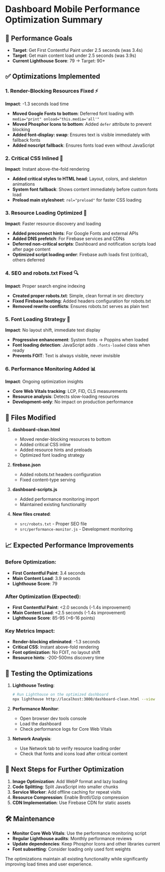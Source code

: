 # Dashboard Mobile Performance Optimization Summary

## 🎯 Performance Goals
- **Target**: Get First Contentful Paint under 2.5 seconds (was 3.4s)
- **Target**: Get main content load under 2.5 seconds (was 3.9s)
- **Current Lighthouse Score**: 79 → Target: 90+

## ✅ Optimizations Implemented

### 1. **Render-Blocking Resources Fixed** ⚡
**Impact**: -1.3 seconds load time

- **Moved Google Fonts to bottom**: Deferred font loading with `media="print" onload="this.media='all'"`
- **Moved Phosphor Icons to bottom**: Added `defer` attribute to prevent blocking
- **Added font-display: swap**: Ensures text is visible immediately with fallback fonts
- **Added noscript fallback**: Ensures fonts load even without JavaScript

### 2. **Critical CSS Inlined** 🎨
**Impact**: Instant above-the-fold rendering

- **Added critical styles to HTML head**: Layout, colors, and skeleton animations
- **System font fallback**: Shows content immediately before custom fonts load
- **Preload main stylesheet**: `rel="preload"` for faster CSS loading

### 3. **Resource Loading Optimized** 🚀
**Impact**: Faster resource discovery and loading

- **Added preconnect hints**: For Google Fonts and external APIs
- **Added DNS prefetch**: For Firebase services and CDNs
- **Deferred non-critical scripts**: Dashboard and notification scripts load after page content
- **Optimized script loading order**: Firebase auth loads first (critical), others deferred

### 4. **SEO and robots.txt Fixed** 🔍
**Impact**: Proper search engine indexing

- **Created proper robots.txt**: Simple, clean format in src directory
- **Fixed Firebase hosting**: Added headers configuration for robots.txt
- **Removed rewrite conflicts**: Ensures robots.txt serves as plain text

### 5. **Font Loading Strategy** 📝
**Impact**: No layout shift, immediate text display

- **Progressive enhancement**: System fonts → Poppins when loaded
- **Font loading detection**: JavaScript adds `.fonts-loaded` class when ready
- **Prevents FOIT**: Text is always visible, never invisible

### 6. **Performance Monitoring Added** 📊
**Impact**: Ongoing optimization insights

- **Core Web Vitals tracking**: LCP, FID, CLS measurements
- **Resource analysis**: Detects slow-loading resources
- **Development-only**: No impact on production performance

## 🔧 Files Modified

1. **dashboard-clean.html**
   - Moved render-blocking resources to bottom
   - Added critical CSS inline
   - Added resource hints and preloads
   - Optimized font loading strategy

2. **firebase.json**
   - Added robots.txt headers configuration
   - Fixed content-type serving

3. **dashboard-scripts.js**
   - Added performance monitoring import
   - Maintained existing functionality

4. **New files created**:
   - `src/robots.txt` - Proper SEO file
   - `src/performance-monitor.js` - Development monitoring

## 📈 Expected Performance Improvements

### Before Optimization:
- **First Contentful Paint**: 3.4 seconds
- **Main Content Load**: 3.9 seconds
- **Lighthouse Score**: 79

### After Optimization (Expected):
- **First Contentful Paint**: <2.0 seconds (-1.4s improvement)
- **Main Content Load**: <2.5 seconds (-1.4s improvement)
- **Lighthouse Score**: 85-95 (+6-16 points)

### Key Metrics Impact:
- **Render-blocking eliminated**: -1.3 seconds
- **Critical CSS**: Instant above-fold rendering
- **Font optimization**: No FOIT, no layout shift
- **Resource hints**: -200-500ms discovery time

## 🧪 Testing the Optimizations

1. **Lighthouse Testing**:
   ```bash
   # Run Lighthouse on the optimized dashboard
   npx lighthouse http://localhost:3000/dashboard-clean.html --view
   ```

2. **Performance Monitor**:
   - Open browser dev tools console
   - Load the dashboard
   - Check performance logs for Core Web Vitals

3. **Network Analysis**:
   - Use Network tab to verify resource loading order
   - Check that fonts and icons load after critical content

## 🎯 Next Steps for Further Optimization

1. **Image Optimization**: Add WebP format and lazy loading
2. **Code Splitting**: Split JavaScript into smaller chunks
3. **Service Worker**: Add offline caching for repeat visits
4. **Resource Compression**: Enable Brotli/Gzip compression
5. **CDN Implementation**: Use Firebase CDN for static assets

## 🛠️ Maintenance

- **Monitor Core Web Vitals**: Use the performance monitoring script
- **Regular Lighthouse audits**: Monthly performance reviews
- **Update dependencies**: Keep Phosphor Icons and other libraries current
- **Font subsetting**: Consider loading only used font weights

The optimizations maintain all existing functionality while significantly improving load times and user experience.
